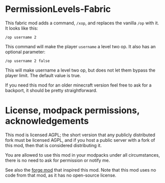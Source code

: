 # PermissionLevels-Fabric
This fabric mod adds a command, `/xop`, and replaces the vanilla `/op` with it. It looks like this:

`/op username 2`

This command will make the player `username` a level two op. It also has an optional parameter:

`/op username 2 false`

This will make username a level two op, but does not let them bypass the player limit. The default value is true.

If you need this mod for an older minecraft version feel free to ask for a backport, it should be pretty straightforward.

# License, modpack permissions, acknowledgements
This mod is licensed AGPL; the short version that any publicly distributed fork must be licensed AGPL, and if you host a public server with a fork of this mod, then that is considered distributing it.

You are allowed to use this mod in your modpacks under all circumstances, there is no need to ask for permission or notify me.

See also the [forge mod](https://github.com/Crimix/PermissionLevels) that inspired this mod. Note that this mod uses no code from that mod, as it has no open-source license.
